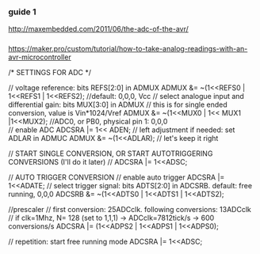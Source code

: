 ### guide 1
http://maxembedded.com/2011/06/the-adc-of-the-avr/

### 
https://maker.pro/custom/tutorial/how-to-take-analog-readings-with-an-avr-microcontroller


/*	SETTINGS FOR ADC	*/	

// voltage reference: bits REFS[2:0] in ADMUX
	ADMUX &= ~(1<<REFS0 | 1<<REFS1 | 1<<REFS2); //default: 0,0,0, Vcc
// select analogue input and differential gain: bits MUX[3:0] in ADMUX
	// this is for single ended conversion, value is Vin*1024/Vref
	ADMUX &= ~(1<<MUX0 | 1<< MUX1 |1<<MUX2); //ADC0, or PB0, physical pin 1: 0,0,0	
// enable ADC
	ADCSRA |= 1<< ADEN;
// left adjustment if needed: set ADLAR in ADMUC
	ADMUX &= ~(1<<ADLAR); // let's keep it right 

// START SINGLE CONVERSION, OR START AUTOTRIGGERING CONVERSIONS (I'll do it later)
//	ADCSRA |= 1<<ADSC;

// AUTO TRIGGER CONVERSION
// enable auto trigger
	ADCSRA |= 1<<ADATE;
// select trigger signal: bits ADTS[2:0] in ADCSRB. default: free running, 0,0,0
	ADCSRB &= ~(1<<ADTS0 | 1<<ADTS1 | 1<<ADTS2); 	

//prescaler
	// first conversion: 25ADCclk. following conversions: 13ADCclk
	// if clk=1Mhz, N= 128 (set to 1,1,1) -> ADCclk=7812tick/s -> 600 conversions/s
	ADCSRA |= (1<<ADPS2 | 1<<ADPS1 | 1<<ADPS0);

// repetition: start free running mode
ADCSRA |= 1<<ADSC;
